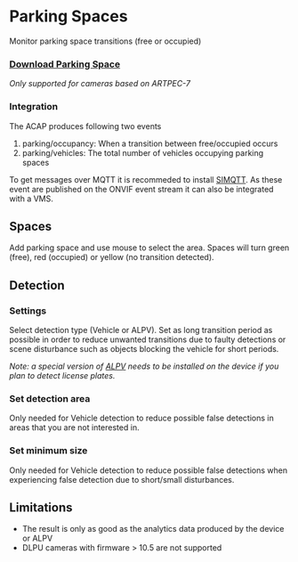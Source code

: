# Parking Spaces
Monitor parking space transitions (free or occupied)

### [Download Parking Space](https://files.juhlin.me/acap/Parking)
*Only supported for cameras based on ARTPEC-7*

### Integration
The ACAP produces following two events
1. parking/occupancy:  When a transition between free/occupied occurs
2. parking/vehicles: The total number of vehicles occupying parking spaces

To get messages over MQTT it is recommeded to install [SIMQTT](https://github.com/pandosme/acaps/tree/master/simqtt).
As these event are published on the ONVIF event stream it can also be integrated with a VMS.

## Spaces
Add parking space and use mouse to select the area.  Spaces will turn green (free), red (occupied) or yellow (no transition detected).

## Detection

### Settings
Select detection type (Vehicle or ALPV).  Set as long transition period as possible in order to reduce unwanted transitions due to faulty detections or scene disturbance such as objects blocking the vehicle for short periods.

*Note: a special version of [ALPV](https://www.axis.com/sv-se/products/axis-license-plate-verifier) needs to be installed on the device if you plan to detect license plates.*

### Set detection area
Only needed for Vehicle detection to reduce possible false detections in areas that you are not interested in.

### Set minimum size
Only needed for Vehicle detection to reduce possible false detections when experiencing false detection due to short/small disturbances.

## Limitations
* The result is only as good as the analytics data produced by the device or ALPV
* DLPU cameras with firmware > 10.5 are not supported
